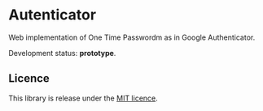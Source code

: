 # Autenticator

Web implementation of One Time Passwordm as in Google Authenticator.

Development status: **prototype**.

## Licence

This library is release under the [MIT licence](LICENCE).
